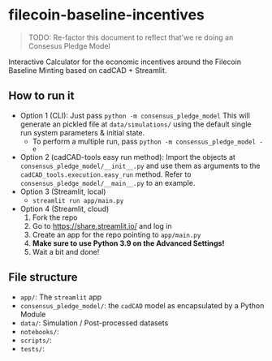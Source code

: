 # filecoin-baseline-incentives

> TODO: Re-factor this document to reflect that'we re doing an Consesus Pledge Model

Interactive Calculator for the economic incentives around the Filecoin Baseline Minting based on cadCAD + Streamlit.

## How to run it

- Option 1 (CLI): Just pass `python -m consensus_pledge_model`
This will generate an pickled file at `data/simulations/` using the default single run
system parameters & initial state.
    - To perform a multiple run, pass `python -m consensus_pledge_model -e`
- Option 2 (cadCAD-tools easy run method): Import the objects at `consensus_pledge_model/__init__.py`
and use them as arguments to the `cadCAD_tools.execution.easy_run` method. Refer to `consensus_pledge_model/__main__.py` to an example.
- Option 3 (Streamlit, local)
    - `streamlit run app/main.py`
- Option 4 (Streamlit, cloud)
    1. Fork the repo
    2. Go to https://share.streamlit.io/ and log in
    3. Create an app for the repo pointing to `app/main.py`
    4. **Make sure to use Python 3.9 on the Advanced Settings!**
    5. Wait a bit and done!
## File structure

- `app/`: The `streamlit` app
- `consensus_pledge_model/`: the `cadCAD` model as encapsulated by a Python Module
- `data/`: Simulation / Post-processed datasets
- `notebooks/`: 
- `scripts/`: 
- `tests/`: 